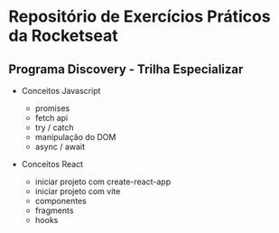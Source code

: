 # Repositório de Exercícios Práticos da Rocketseat
## Programa Discovery - Trilha Especializar
* Conceitos Javascript
	* promises
	* fetch api
	* try / catch
	* manipulação do DOM
	* async / await

* Conceitos React
  * iniciar projeto com create-react-app
  * iniciar projeto com vite
  * componentes
  * fragments
  * hooks
